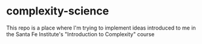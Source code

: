 # complexity-science

This repo is a place where I'm trying to implement ideas introduced to me in the Santa Fe Institute's "Introduction to Complexity" course
